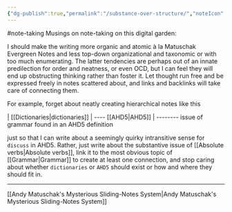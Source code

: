 ```yaml
---
{"dg-publish":true,"permalink":"/substance-over-structure/","noteIcon":"2","created":"","updated":""}
---
```


#note-taking 
Musings on note-taking on this digital garden:

I should make the writing more organic and atomic à la Matuschak Evergreen Notes and less top-down organizational and taxonomic or with too much enumerating. The latter tendencies are perhaps out of an innate predilection for order and neatness, or even OCD, but I can feel they will end up obstructing thinking rather than foster it. Let thought run free and be expressed freely in notes scattered about, and links and backlinks will take care of connecting them.

For example, forget about neatly creating hierarchical notes like this

| [[Dictionaries\|dictionaries]] 
| ---- [[AHD5\|AHD5]]
| -------- issue of grammar found in an AHD5 definition

just so that I can write about a seemingly quirky intransitive sense for `discuss` in AHD5. Rather, just write about the substantive issue of [[Absolute verbs\|Absolute verbs]], link it to the most obvious topic of [[Grammar\|Grammar]] to create at least one connection, and stop caring about whether `dictionaries` or `AHD5` should exist or how and where they should fit in.

---
[[Andy Matuschak's Mysterious Sliding-Notes System\|Andy Matuschak's Mysterious Sliding-Notes System]]